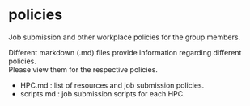 # policies
Job submission and other workplace policies for the group members.

Different markdown (.md) files provide information regarding different policies.<br>
Please view them for the respective policies.<br>
<ul>
  <li> HPC.md : list of resources and job submission policies.</li>
  <li> scripts.md : job submission scripts for each HPC.</li>
</ul>
